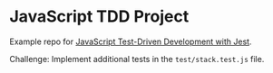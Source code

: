 # JavaScript TDD Project

Example repo for [JavaScript Test-Driven Development with Jest](https://youtu.be/Jv2uxzhPFl4). 

Challenge: Implement additional tests in the `test/stack.test.js` file. 